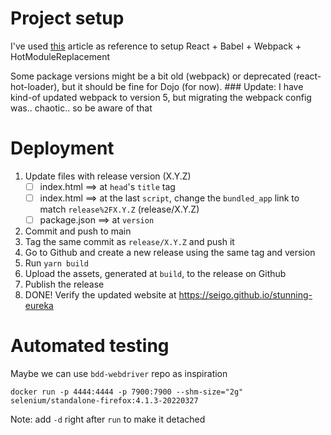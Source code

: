 # Project setup

I've used [this](https://medium.com/@JedaiSaboteur/creating-a-react-app-from-scratch-f3c693b84658) article as reference to setup React + Babel + Webpack + HotModuleReplacement

Some package versions might be a bit old (webpack) or deprecated (react-hot-loader), but it should be fine for Dojo (for now). ### Update: I have kind-of updated webpack to version 5, but migrating the webpack config was.. chaotic.. so be aware of that

# Deployment

1. Update files with release version (X.Y.Z)
    - [ ] index.html ==> at `head`'s `title` tag
    - [ ] index.html ==> at the last `script`, change the `bundled_app` link to match `release%2FX.Y.Z` (release/X.Y.Z)
    - [ ] package.json ==> at `version`
2. Commit and push to main
3. Tag the same commit as `release/X.Y.Z` and push it
4. Go to Github and create a new release using the same tag and version
5. Run `yarn build`
6. Upload the assets, generated at `build`, to the release on Github
7. Publish the release
8. DONE! Verify the updated website at https://seigo.github.io/stunning-eureka 


# Automated testing

Maybe we can use `bdd-webdriver` repo as inspiration

```
docker run -p 4444:4444 -p 7900:7900 --shm-size="2g" selenium/standalone-firefox:4.1.3-20220327
```

Note: add `-d` right after `run` to make it detached

